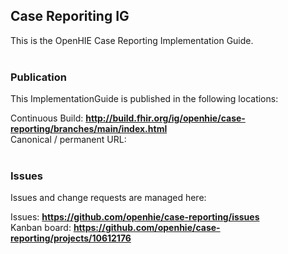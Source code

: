 Case Reporiting IG
---
This is the OpenHIE Case Reporting Implementation Guide.
<br> </br>
###
### Publication
This ImplementationGuide is published in the following locations:

Continuous Build: __http://build.fhir.org/ig/openhie/case-reporting/branches/main/index.html__  
Canonical / permanent URL: 
<br> </br>

### Issues
Issues and change requests are managed here:  

Issues:  __https://github.com/openhie/case-reporting/issues__  
Kanban board:  __https://github.com/openhie/case-reporting/projects/10612176__  

